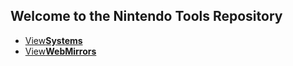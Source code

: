 ## Welcome to the Nintendo Tools Repository
<twobutton>
<ul>
            <li><a href="./systems/">View<strong>Systems</strong></a></li>
			<li><a href="./webmirrors/">View<strong>WebMirrors</strong></a></li>
          </ul>
</twobutton>
